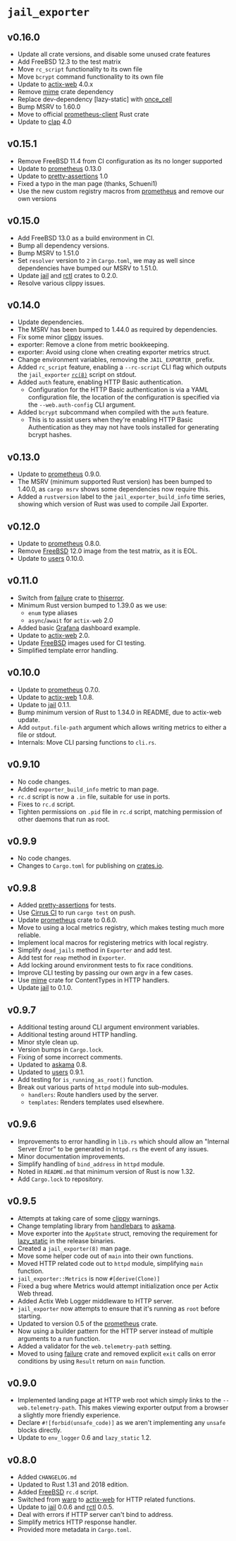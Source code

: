 # `jail_exporter`

## v0.16.0

  - Update all crate versions, and disable some unused crate features
  - Add FreeBSD 12.3 to the test matrix
  - Move `rc_script` functionality to its own file
  - Move `bcrypt` command functionality to its own file
  - Update to [actix-web] 4.0.x
  - Remove [mime] crate dependency
  - Replace dev-dependency [lazy-static] with [once_cell]
  - Bump MSRV to 1.60.0
  - Move to official [prometheus-client] Rust crate
  - Update to [clap] 4.0

## v0.15.1

  - Remove FreeBSD 11.4 from CI configuration as its no longer supported
  - Update to [prometheus] 0.13.0
  - Update to [pretty-assertions] 1.0
  - Fixed a typo in the man page (thanks, Schueni1)
  - Use the new custom registry macros from [prometheus] and remove our own
    versions

## v0.15.0

  - Add FreeBSD 13.0 as a build environment in CI.
  - Bump all dependency versions.
  - Bump MSRV to 1.51.0
  - Set `resolver` version to `2` in `Cargo.toml`, we may as well since
    dependencies have bumped our MSRV to 1.51.0.
  - Update [jail] and [rctl] crates to 0.2.0.
  - Resolve various clippy issues.

## v0.14.0

  - Update dependencies.
  - The MSRV has been bumped to 1.44.0 as required by dependencies.
  - Fix some minor [clippy] issues.
  - exporter: Remove a clone from metric bookkeeping.
  - exporter: Avoid using clone when creating exporter metrics struct.
  - Change environment variables, removing the `JAIL_EXPORTER_` prefix.
  - Added `rc_script` feature, enabling a `--rc-script` CLI flag which outputs
    the `jail_exporter` [`rc(8)`] script on stdout.
  - Added `auth` feature, enabling HTTP Basic authentication.
    - Configuration for the HTTP Basic authentication is via a YAML
      configuration file, the location of the configuration is specified via
      the `--web.auth-config` CLI argument.
  - Added `bcrypt` subcommand when compiled with the `auth` feature.
    - This is to assist users when they're enabling HTTP Basic Authentication
      as they may not have tools installed for generating bcrypt hashes.

## v0.13.0

  - Update to [prometheus] 0.9.0.
  - The MSRV (minimum supported Rust version) has been bumped to 1.40.0, as
    `cargo msrv` shows some dependencies now require this.
  - Added a `rustversion` label to the `jail_exporter_build_info` time series,
    showing which version of Rust was used to compile Jail Exporter.

## v0.12.0

  - Update to [prometheus] 0.8.0.
  - Remove [FreeBSD] 12.0 image from the test matrix, as it is EOL.
  - Update to [users] 0.10.0.

## v0.11.0

  - Switch from [failure] crate to [thiserror].
  - Minimum Rust version bumped to 1.39.0 as we use:
    - `enum` type aliases
    - `async`/`await` for `actix-web` 2.0
  - Added basic [Grafana] dashboard example.
  - Update to [actix-web] 2.0.
  - Update [FreeBSD] images used for CI testing.
  - Simplified template error handling.

## v0.10.0

  - Update to [prometheus] 0.7.0.
  - Update to [actix-web] 1.0.8.
  - Update to [jail] 0.1.1.
  - Bump minimum version of Rust to 1.34.0 in README, due to actix-web update.
  - Add `output.file-path` argument which allows writing metrics to either a
    file or stdout.
  - Internals: Move CLI parsing functions to `cli.rs`.

## v0.9.10

  - No code changes.
  - Added `exporter_build_info` metric to man page.
  - `rc.d` script is now a `.in` file, suitable for use in ports.
  - Fixes to `rc.d` script.
  - Tighten permissions on `.pid` file in `rc.d` script, matching permission
    of other daemons that run as root.

## v0.9.9

  - No code changes.
  - Changes to `Cargo.toml` for publishing on [crates.io].

## v0.9.8

  - Added [pretty-assertions] for tests.
  - Use [Cirrus CI] to run `cargo test` on push.
  - Update [prometheus] crate to 0.6.0.
  - Move to using a local metrics registry, which makes testing much more
    reliable.
  - Implement local macros for registering metrics with local registry.
  - Simplify `dead_jails` method in `Exporter` and add test.
  - Add test for `reap` method in `Exporter`.
  - Add locking around environment tests to fix race conditions.
  - Improve CLI testing by passing our own argv in a few cases.
  - Use [mime] crate for ContentTypes in HTTP handlers.
  - Update [jail] to 0.1.0.

## v0.9.7

  - Additional testing around CLI argument environment variables.
  - Additional testing around HTTP handling.
  - Minor style clean up.
  - Version bumps in `Cargo.lock`.
  - Fixing of some incorrect comments.
  - Updated to [askama] 0.8.
  - Updated to [users] 0.9.1.
  - Add testing for `is_running_as_root()` function.
  - Break out various parts of `httpd` module into sub-modules.
    - `handlers`: Route handlers used by the server.
    - `templates`: Renders templates used elsewhere.

## v0.9.6

  - Improvements to error handling in `lib.rs` which should allow an "Internal
    Server Error" to be generated in `httpd.rs` the event of any issues.
  - Minor documentation improvements.
  - Simplify handling of `bind_address` in `httpd` module.
  - Noted in `README.md` that minimum version of Rust is now 1.32.
  - Add `Cargo.lock` to repository.

## v0.9.5

  - Attempts at taking care of some [clippy] warnings.
  - Change templating library from [handlebars] to [askama].
  - Move exporter into the `AppState` struct, removing the requirement for
    [lazy_static] in the release binaries.
  - Created a `jail_exporter(8)` man page.
  - Move some helper code out of `main` into their own functions.
  - Moved HTTP related code out to `httpd` module, simplifying `main` function.
  - `jail_exporter::Metrics` is now `#[derive(Clone)]`
  - Fixed a bug where Metrics would attempt initialization once per Actix Web
    thread.
  - Added Actix Web Logger middleware to HTTP server.
  - `jail_exporter` now attempts to ensure that it's running as `root` before
    starting.
  - Updated to version 0.5 of the [prometheus] crate.
  - Now using a builder pattern for the HTTP server instead of multiple
    arguments to a run function.
  - Added a validator for the `web.telemetry-path` setting.
  - Moved to using [failure] crate and removed explicit `exit` calls on error
    conditions by using `Result` return on `main` function.

## v0.9.0

  - Implemented landing page at HTTP web root which simply links to the
    `--web.telemetry-path`. This makes viewing exporter output from a browser
    a slightly more friendly experience.
  - Declare `#![forbid(unsafe_code)]` as we aren't implementing any `unsafe`
    blocks directly.
  - Update to `env_logger` 0.6 and `lazy_static` 1.2.

## v0.8.0

  - Added `CHANGELOG.md`
  - Updated to Rust 1.31 and 2018 edition.
  - Added [FreeBSD] `rc.d` script.
  - Switched from [warp] to [actix-web] for HTTP related functions.
  - Update to [jail] 0.0.6 and [rctl] 0.0.5.
  - Deal with errors if HTTP server can't bind to address.
  - Simplify metrics HTTP response handler.
  - Provided more metadata in `Cargo.toml`.

<!-- links -->
[actix-web]: https://crates.io/crates/actix-web
[askama]: https://crates.io/crates/askama
[clap]: https://crates.io/crates/clap
[clippy]: https://github.com/rust-lang/rust-clippy
[crates.io]: https://crates.io/
[env_logger]: https://crates.io/crates/env_logger
[failure]: https://crates.io/crates/failure
[handlebars]: https://crates.io/crates/handlebars
[jail]: https://crates.io/crates/jail
[lazy_static]: https://crates.io/crates/lazy_static
[mime]: https://crates.io/crates/mime
[once_cell]: https://crates.io/crates/once_cell
[pretty-assertions]: https://crates.io/crates/pretty-assertions
[prometheus]: https://crates.io/crates/prometheus
[prometheus-client]: https://crates.io/crates/prometheus-client
[rctl]: https://crates.io/crates/rctl
[thiserror]: https://github.com/dtolnay/thiserror
[users]: https://crates/io/crates/users
[warp]: https://crates.io/crates/warp
[Cirrus CI]: https://cirrus-ci.org/
[FreeBSD]: https://www.freebsd.org/
[Grafana]: https://grafana.com/grafana/
[`rc(8)`]: https://man.freebsd.org/rc(8)
